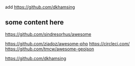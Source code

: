 add  https://github.com/dkhamsing

some content here
---

https://github.com/sindresorhus/awesome


 https://github.com/ziadoz/awesome-php
 https://circleci.com/
 https://github.com/tmcw/awesome-geojson
 
 https://github.com/dkhamsing
